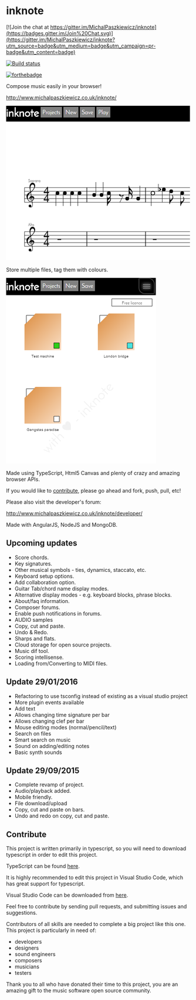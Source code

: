 inknote
=======

[![Join the chat at https://gitter.im/MichalPaszkiewicz/inknote](https://badges.gitter.im/Join%20Chat.svg)](https://gitter.im/MichalPaszkiewicz/inknote?utm_source=badge&utm_medium=badge&utm_campaign=pr-badge&utm_content=badge)

[![Build status](https://circleci.com/gh/MichalPaszkiewicz/inknote.png?circle-token=:circle-token)](https://circleci.com/gh/MichalPaszkiewicz/inknote)

[![forthebadge](http://forthebadge.com/images/badges/uses-js.svg)](http://forthebadge.com)

Compose music easily in your browser!

http://www.michalpaszkiewicz.co.uk/inknote/

[![Score page](./images/score-page.png)](http://www.michalpaszkiewicz.co.uk/inknote/)

Store multiple files, tag them with colours.

[![File page](./images/file-page.png)](http://www.michalpaszkiewicz.co.uk/inknote/?File)

Made using TypeScript, Html5 Canvas and plenty of crazy and amazing browser APIs.

If you would like to [contribute](#contribute), please go ahead and fork, push, pull, etc!

Please also visit the developer's forum:

http://www.michalpaszkiewicz.co.uk/inknote/developer/

Made with AngularJS, NodeJS and MongoDB.

Upcoming updates
------------------
- Score chords.
- Key signatures.
- Other musical symbols - ties, dynamics, staccato, etc.
- Keyboard setup options.
- Add collaboration option.
- Guitar Tab/chord name display modes.
- Alternative display modes - e.g. keyboard blocks, phrase blocks.
- About/faq information.
- Composer forums.
- Enable push notifications in forums.
- AUDIO samples
- Copy, cut and paste.
- Undo & Redo.
- Sharps and flats.
- Cloud storage for open source projects.
- Music dif tool.
- Scoring intellisense.
- Loading from/Converting to MIDI files.

Update 29/01/2016
------------------
- Refactoring to use tsconfig instead of existing as a visual studio project
- More plugin events available
- Add text
- Allows changing time signature per bar
- Allows changing clef per bar
- Mouse editing modes (normal/pencil/text)
- Search on files
- Smart search on music
- Sound on adding/editing notes
- Basic synth sounds

Update 29/09/2015
------------------
- Complete revamp of project.
- Audio/playback added.
- Mobile friendly.
- File download/upload
- Copy, cut and paste on bars.
- Undo and redo on copy, cut and paste.

Contribute
-----------------
This project is written primarily in typescript, so you will need to download typescript in order to edit this project.

TypeScript can be found [here](http://www.typescriptlang.org/#Download).

It is highly recommended to edit this project in Visual Studio Code, which has great support for typescript.

Visual Studio Code can be downloaded from [here](https://code.visualstudio.com/).

Feel free to contribute by sending pull requests, and submitting issues and suggestions.

Contributors of all skills are needed to complete a big project like this one. This project is particularly in need of:

- developers
- designers
- sound engineers
- composers
- musicians
- testers

Thank you to all who have donated their time to this project, you are an amazing gift to the music software open source community.